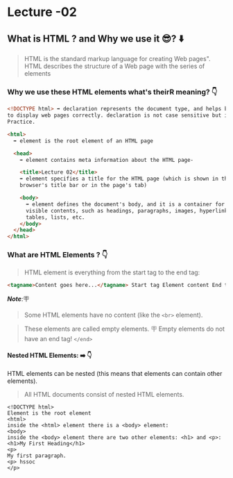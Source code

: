 # Lecture -02

## What is HTML ? and Why we use it 😎? ⬇️

> HTML is the standard markup language for creating Web pages".
> HTML describes the structure of a Web page with the series of elements

### Why we use these HTML elements what's theirR meaning? 👇

```html
<!DOCTYPE html> ➡️ declaration represents the document type, and helps browsers
to display web pages correctly. declaration is not case sensitive but it's Best
Practice.

<html>
  ➡️ element is the root element of an HTML page

  <head>
    ➡️ element contains meta information about the HTML page-

    <title>Lecture 02</title>
    ➡️ element specifies a title for the HTML page (which is shown in the
    browser's title bar or in the page's tab)

    <body>
      ➡️ element defines the document's body, and it is a container for all the
      visible contents, such as headings, paragraphs, images, hyperlinks,
      tables, lists, etc.
    </body>
  </head>
</html>
```

### What are HTML Elements ? 👇

> HTML element is everything from the start tag to the end tag:

```html
<tagname>Content goes here...</tagname> Start tag Element content End tag
```

_**Note**_:🪧

> Some HTML elements have no content (like the `<br>` element).

> These elements are called empty elements.
> 🪧 Empty elements do not have an end tag! `</end>`

#### Nested HTML Elements: ➡️ 👇

HTML elements can be nested (this means that elements can contain other elements).

> All HTML documents consist of nested HTML elements.

```html: ⬇️
<!DOCTYPE html>
Element is the root element
<html>
inside the <html> element there is a <body> element:
<body>
inside the <body> element there are two other elements: <h1> and <p>:
<h1>My First Heading</h1>
<p>
My first paragraph.
<p> hssoc
</p>

```
